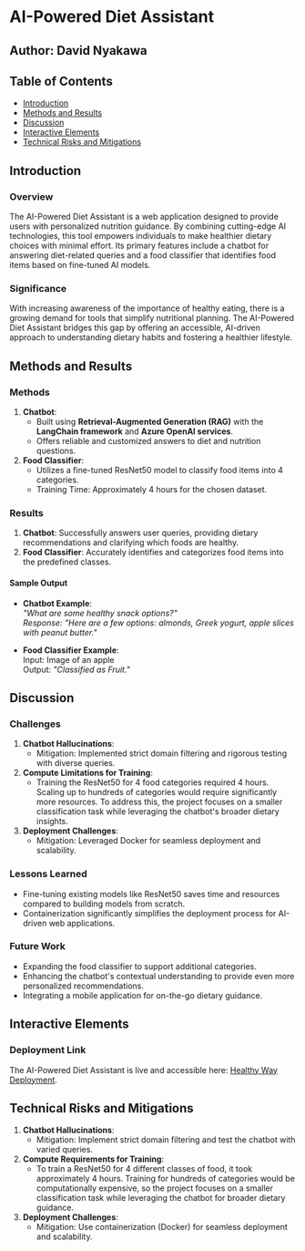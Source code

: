 # AI-Powered Diet Assistant  

## Author: David Nyakawa  

## Table of Contents  

- [Introduction](#introduction)  
- [Methods and Results](#methods-and-results)  
- [Discussion](#discussion)  
- [Interactive Elements](#interactive-elements)  
- [Technical Risks and Mitigations](#technical-risks-and-mitigations)  

## Introduction  

### Overview  
The AI-Powered Diet Assistant is a web application designed to provide users with personalized nutrition guidance. By combining cutting-edge AI technologies, this tool empowers individuals to make healthier dietary choices with minimal effort. Its primary features include a chatbot for answering diet-related queries and a food classifier that identifies food items based on fine-tuned AI models.  

### Significance  
With increasing awareness of the importance of healthy eating, there is a growing demand for tools that simplify nutritional planning. The AI-Powered Diet Assistant bridges this gap by offering an accessible, AI-driven approach to understanding dietary habits and fostering a healthier lifestyle.  

## Methods and Results  

### Methods  
1. **Chatbot**:  
   - Built using **Retrieval-Augmented Generation (RAG)** with the **LangChain framework** and **Azure OpenAI services**.  
   - Offers reliable and customized answers to diet and nutrition questions.  
2. **Food Classifier**:  
   - Utilizes a fine-tuned ResNet50 model to classify food items into 4 categories.  
   - Training Time: Approximately 4 hours for the chosen dataset.  

### Results  
1. **Chatbot**: Successfully answers user queries, providing dietary recommendations and clarifying which foods are healthy.  
2. **Food Classifier**: Accurately identifies and categorizes food items into the predefined classes.  

#### Sample Output  
- **Chatbot Example**:  
  _"What are some healthy snack options?"_  
  _Response: "Here are a few options: almonds, Greek yogurt, apple slices with peanut butter."_  

- **Food Classifier Example**:  
  Input: Image of an apple  
  Output: _"Classified as Fruit."_  

## Discussion  

### Challenges  
1. **Chatbot Hallucinations**:  
   - Mitigation: Implemented strict domain filtering and rigorous testing with diverse queries.  
2. **Compute Limitations for Training**:  
   - Training the ResNet50 for 4 food categories required 4 hours. Scaling up to hundreds of categories would require significantly more resources. To address this, the project focuses on a smaller classification task while leveraging the chatbot's broader dietary insights.  
3. **Deployment Challenges**:  
   - Mitigation: Leveraged Docker for seamless deployment and scalability.  

### Lessons Learned  
- Fine-tuning existing models like ResNet50 saves time and resources compared to building models from scratch.  
- Containerization significantly simplifies the deployment process for AI-driven web applications.  

### Future Work  
- Expanding the food classifier to support additional categories.  
- Enhancing the chatbot's contextual understanding to provide even more personalized recommendations.  
- Integrating a mobile application for on-the-go dietary guidance.  

## Interactive Elements  

### Deployment Link  
The AI-Powered Diet Assistant is live and accessible here: [Healthy Way Deployment](https://healthywayapp3.azurewebsites.net/).  

## Technical Risks and Mitigations  

1. **Chatbot Hallucinations**:  
   - Mitigation: Implement strict domain filtering and test the chatbot with varied queries.  
2. **Compute Requirements for Training**:  
   - To train a ResNet50 for 4 different classes of food, it took approximately 4 hours. Training for hundreds of categories would be computationally expensive, so the project focuses on a smaller classification task while leveraging the chatbot for broader dietary guidance.  
3. **Deployment Challenges**:  
   - Mitigation: Use containerization (Docker) for seamless deployment and scalability.  
